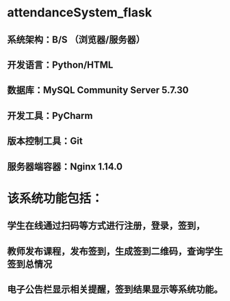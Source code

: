 # attendanceSystem_flask
## 系统架构：B/S （浏览器/服务器）
## 开发语言：Python/HTML
## 数据库：MySQL Community Server 5.7.30
## 开发工具：PyCharm
## 版本控制工具：Git
## 服务器端容器：Nginx 1.14.0

# 该系统功能包括：
## 学生在线通过扫码等方式进行注册，登录，签到，
## 教师发布课程，发布签到，生成签到二维码，查询学生签到总情况
## 电子公告栏显示相关提醒，签到结果显示等系统功能。
